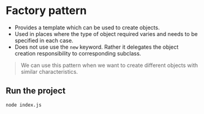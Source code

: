 # Factory pattern
- Provides a template which can be used to create objects.
- Used in places where the type of object required varies and needs to be specified in each case.
- Does not use use the `new` keyword. Rather it delegates the object creation responsibility to corresponding subclass.

> We can use this pattern when we want to create different objects with similar characteristics.

## Run the project
`node index.js`